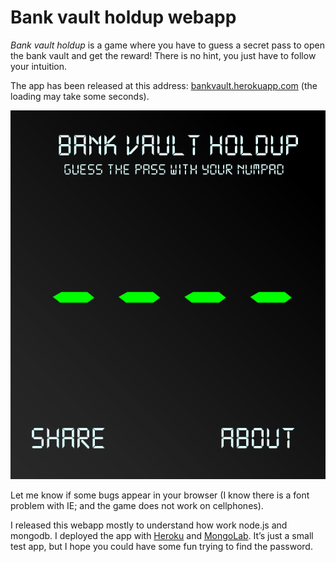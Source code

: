# Bank vault holdup webapp

*Bank vault holdup* is a game where you have to guess a secret pass to open the bank vault and get the reward! There is no hint, you just have to follow your intuition.

The app has been released at this address: <a href="https://bankvault.herokuapp.com" target="_blank">bankvault.herokuapp.com</a> (the loading may take some seconds).

<center><a href="https://bankvault.herokuapp.com" target="_blank"><img src="img/screen.png" alt="title screen of the game"/></a></center>

Let me know if some bugs appear in your browser (I know there is a font problem with IE; and the game does not work on cellphones).

I released this webapp mostly to understand how work node.js and mongodb. I deployed the app with <a href="https://www.heroku.com" target="_blank">Heroku</a> and <a href="https://mlab.com" target="_blank">MongoLab</a>. It’s just a small test app, but I hope you could have some fun trying to find the password.